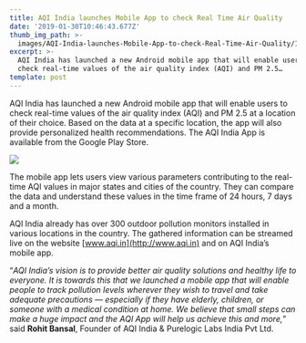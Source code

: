 ```yaml
---
title: AQI India launches Mobile App to check Real Time Air Quality
date: '2019-01-30T10:46:43.677Z'
thumb_img_path: >-
  images/AQI-India-launches-Mobile-App-to-check-Real-Time-Air-Quality/1*eWrmoIjUoWJ19g9I6Zxj9Q.jpeg
excerpt: >-
  AQI India has launched a new Android mobile app that will enable users to
  check real-time values of the air quality index (AQI) and PM 2.5…
template: post
---
```

AQI India has launched a new Android mobile app that will enable users to check real-time values of the air quality index (AQI) and PM 2.5 at a location of their choice. Based on the data at a specific location, the app will also provide personalized health recommendations. The AQI India App is available from the Google Play Store.

![](/images/AQI-India-launches-Mobile-App-to-check-Real-Time-Air-Quality/1*eWrmoIjUoWJ19g9I6Zxj9Q.jpeg)

The mobile app lets users view various parameters contributing to the real-time AQI values in major states and cities of the country. They can compare the data and understand these values in the time frame of 24 hours, 7 days and a month.

AQI India already has over 300 outdoor pollution monitors installed in various locations in the country. The gathered information can be streamed live on the website [www.aqi.in](http://www.aqi.in) and on AQI India’s mobile app.

“*AQI India’s vision is to provide better air quality solutions and healthy life to everyone. It is towards this that we launched a mobile app that will enable people to track pollution levels wherever they wish to travel and take adequate precautions — especially if they have elderly, children, or someone with a medical condition at home. We believe that small steps can make a huge impact and the AQI App will help us achieve this and more,*” said **Rohit Bansal**, Founder of AQI India & Purelogic Labs India Pvt Ltd.
